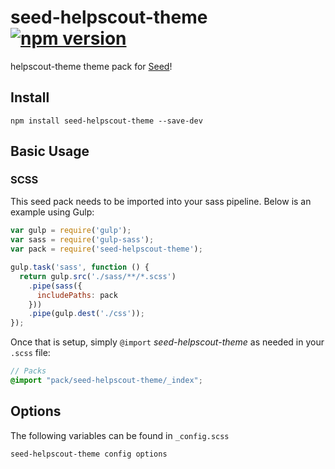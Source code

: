 # seed-helpscout-theme [![npm version](https://badge.fury.io/js/seed-helpscout-theme.svg)](https://badge.fury.io/js/seed-helpscout-theme)

helpscout-theme theme pack for [Seed](https://github.com/helpscout/seed)!

## Install
```
npm install seed-helpscout-theme --save-dev
```


## Basic Usage

### SCSS
This seed pack needs to be imported into your sass pipeline. Below is an example using Gulp:


```javascript
var gulp = require('gulp');
var sass = require('gulp-sass');
var pack = require('seed-helpscout-theme');

gulp.task('sass', function () {
  return gulp.src('./sass/**/*.scss')
    .pipe(sass({
      includePaths: pack
    }))
    .pipe(gulp.dest('./css'));
});
```

Once that is setup, simply `@import` *seed-helpscout-theme* as needed in your `.scss` file:

```scss
// Packs
@import "pack/seed-helpscout-theme/_index";
```

## Options

The following variables can be found in `_config.scss`

```scss
seed-helpscout-theme config options
```
